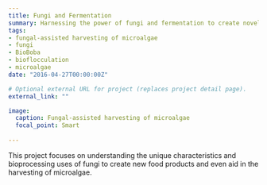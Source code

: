 ```yaml
---
title: Fungi and Fermentation
summary: Harnessing the power of fungi and fermentation to create novel food products
tags:
- fungal-assisted harvesting of microalgae
- fungi
- BioBoba
- bioflocculation
- microalgae
date: "2016-04-27T00:00:00Z"

# Optional external URL for project (replaces project detail page).
external_link: ""

image: 
  caption: Fungal-assisted harvesting of microalgae
  focal_point: Smart
  
---
```

This project focuses on understanding the unique characteristics and bioprocessing uses of fungi to create new food products and even aid in the harvesting of microalgae.
